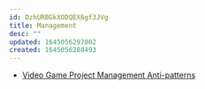 ```yaml
---
id: DzhURBGkXODQEX6gf3JVg
title: Management
desc: ""
updated: 1645056297002
created: 1645056288493
---
```


- [Video Game Project Management Anti-patterns](https://arxiv.org/abs/2202.06183)
